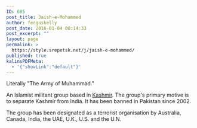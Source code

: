 ```yaml
---
ID: 605
post_title: Jaish-e-Mohammed
author: ferguskelly
post_date: 2016-01-04 00:14:33
post_excerpt: ""
layout: page
permalink: >
  https://style.srepetsk.net/j/jaish-e-mohammed/
published: true
kalinsPDFMeta:
  - '{"showLink":"default"}'
---
```

Literally "The Army of Muhammad."

An Islamist militant group based in <a href="https://style.srepetsk.net/k/kashmir/">Kashmir</a>. The group's primary motive is to separate Kashmir from India. It has been banned in Pakistan since 2002.

The group has been designated as a terrorist organisation by Australia, Canada, India, the UAE, U.K., U.S. and the U.N.